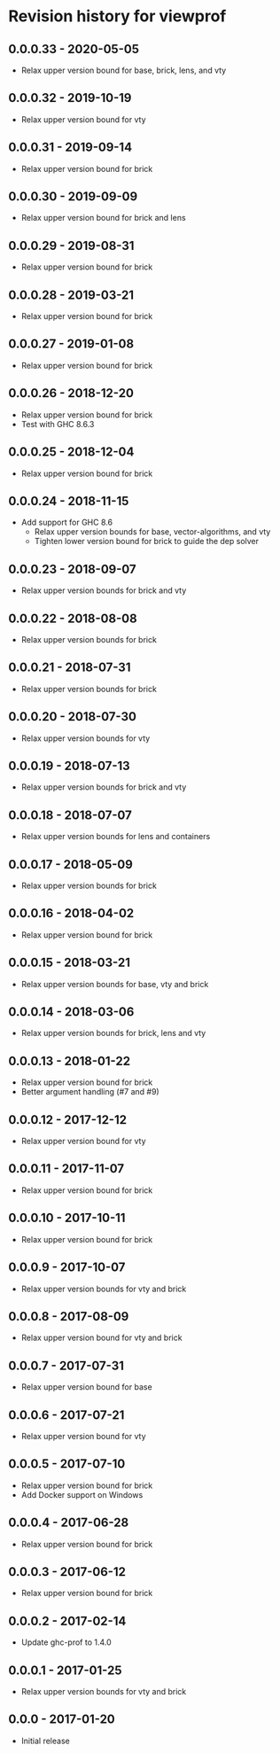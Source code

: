 # Revision history for viewprof

## 0.0.0.33 - 2020-05-05

* Relax upper version bound for base, brick, lens, and vty

## 0.0.0.32 - 2019-10-19

* Relax upper version bound for vty

## 0.0.0.31 - 2019-09-14

* Relax upper version bound for brick

## 0.0.0.30 - 2019-09-09

* Relax upper version bound for brick and lens

## 0.0.0.29 - 2019-08-31

* Relax upper version bound for brick

## 0.0.0.28 - 2019-03-21

* Relax upper version bound for brick

## 0.0.0.27 - 2019-01-08

* Relax upper version bound for brick

## 0.0.0.26 - 2018-12-20

* Relax upper version bound for brick
* Test with GHC 8.6.3

## 0.0.0.25 - 2018-12-04

* Relax upper version bound for brick

## 0.0.0.24 - 2018-11-15

* Add support for GHC 8.6
    * Relax upper version bounds for base, vector-algorithms, and vty
    * Tighten lower version bound for brick to guide the dep solver

## 0.0.0.23 - 2018-09-07

* Relax upper version bounds for brick and vty

## 0.0.0.22 - 2018-08-08

* Relax upper version bounds for brick

## 0.0.0.21 - 2018-07-31

* Relax upper version bounds for brick

## 0.0.0.20 - 2018-07-30

* Relax upper version bounds for vty

## 0.0.0.19 - 2018-07-13

* Relax upper version bounds for brick and vty

## 0.0.0.18 - 2018-07-07

* Relax upper version bounds for lens and containers

## 0.0.0.17 - 2018-05-09

* Relax upper version bounds for brick

## 0.0.0.16 - 2018-04-02

* Relax upper version bound for brick

## 0.0.0.15 - 2018-03-21

* Relax upper version bounds for base, vty and brick

## 0.0.0.14 - 2018-03-06

* Relax upper version bounds for brick, lens and vty

## 0.0.0.13 - 2018-01-22

* Relax upper version bound for brick
* Better argument handling (#7 and #9)

## 0.0.0.12 - 2017-12-12

* Relax upper version bound for vty

## 0.0.0.11 - 2017-11-07

* Relax upper version bound for brick

## 0.0.0.10 - 2017-10-11

* Relax upper version bound for brick

## 0.0.0.9 - 2017-10-07

* Relax upper version bounds for vty and brick

## 0.0.0.8 - 2017-08-09

* Relax upper version bound for vty and brick

## 0.0.0.7 - 2017-07-31

* Relax upper version bound for base

## 0.0.0.6 - 2017-07-21

* Relax upper version bound for vty

## 0.0.0.5 - 2017-07-10

* Relax upper version bound for brick
* Add Docker support on Windows

## 0.0.0.4 - 2017-06-28

* Relax upper version bound for brick

## 0.0.0.3 - 2017-06-12

* Relax upper version bound for brick

## 0.0.0.2 - 2017-02-14

* Update ghc-prof to 1.4.0

## 0.0.0.1 - 2017-01-25

* Relax upper version bounds for vty and brick

## 0.0.0 - 2017-01-20

* Initial release
